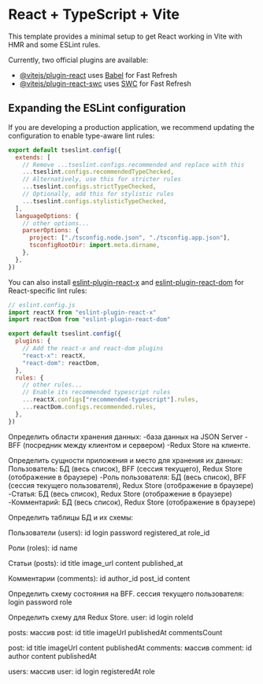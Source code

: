 # React + TypeScript + Vite

This template provides a minimal setup to get React working in Vite with HMR and some ESLint rules.

Currently, two official plugins are available:

- [@vitejs/plugin-react](https://github.com/vitejs/vite-plugin-react/blob/main/packages/plugin-react/README.md) uses [Babel](https://babeljs.io/) for Fast Refresh
- [@vitejs/plugin-react-swc](https://github.com/vitejs/vite-plugin-react-swc) uses [SWC](https://swc.rs/) for Fast Refresh

## Expanding the ESLint configuration

If you are developing a production application, we recommend updating the configuration to enable type-aware lint rules:

```js
export default tseslint.config({
  extends: [
    // Remove ...tseslint.configs.recommended and replace with this
    ...tseslint.configs.recommendedTypeChecked,
    // Alternatively, use this for stricter rules
    ...tseslint.configs.strictTypeChecked,
    // Optionally, add this for stylistic rules
    ...tseslint.configs.stylisticTypeChecked,
  ],
  languageOptions: {
    // other options...
    parserOptions: {
      project: ["./tsconfig.node.json", "./tsconfig.app.json"],
      tsconfigRootDir: import.meta.dirname,
    },
  },
})
```

You can also install [eslint-plugin-react-x](https://github.com/Rel1cx/eslint-react/tree/main/packages/plugins/eslint-plugin-react-x) and [eslint-plugin-react-dom](https://github.com/Rel1cx/eslint-react/tree/main/packages/plugins/eslint-plugin-react-dom) for React-specific lint rules:

```js
// eslint.config.js
import reactX from "eslint-plugin-react-x"
import reactDom from "eslint-plugin-react-dom"

export default tseslint.config({
  plugins: {
    // Add the react-x and react-dom plugins
    "react-x": reactX,
    "react-dom": reactDom,
  },
  rules: {
    // other rules...
    // Enable its recommended typescript rules
    ...reactX.configs["recommended-typescript"].rules,
    ...reactDom.configs.recommended.rules,
  },
})
```

Определить области хранения данных:
-база данных на JSON Server
-BFF (посредник между клиентом и сервером)
-Redux Store на клиенте.

Определить сущности приложения и место для хранения их данных:
Пользователь: БД (весь список), BFF (сессия текущего), Redux Store (отображение в браузере)
-Роль пользователя: БД (весь список), BFF (сессия текущего пользователя), Redux Store (отображение в браузере)
-Статья: БД (весь список), Redux Store (отображение в браузере)
-Комментарий: БД (весь список), Redux Store (отображение в браузере)

Определить таблицы БД и их схемы:

Пользователи (users):
id
login
password
registered_at
role_id

Роли (roles):
id
name

Статьи (posts):
id
title
image_url
content
published_at

Комментарии (comments):
id
author_id
post_id
content

Определить схему состояния на BFF.
сессия текущего пользователя:
login
password
role

Определить схему для Redux Store.
user:
id
login
roleId

posts: массив post:
id
title
imageUrl
publishedAt
commentsCount

post:
id
title
imageUrl
content
publishedAt
comments: массив comment:
id
author
content
publishedAt

users: массив user:
id
login
registeredAt
role
